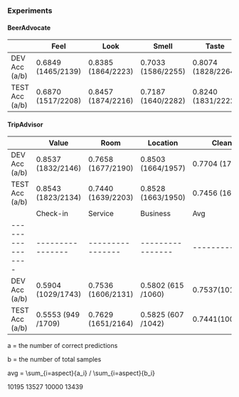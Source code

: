 ### Experiments
#### BeerAdvocate
|                    |        Feel        |        Look        |        Smell       |        Taste       |         Avg        |
|  ----------------  |  ----------------  |  ----------------  |  ----------------  |  ----------------  |  ----------------  |
|   DEV Acc (a/b)    | 0.6849 (1465/2139) | 0.8385 (1864/2223) | 0.7033 (1586/2255) | 0.8074 (1828/2264) | 0.7593 (6743/8881) |
|   TEST Acc (a/b)   | 0.6870 (1517/2208) | 0.8457 (1874/2216) | 0.7187 (1640/2282) | 0.8240 (1831/2222) | 0.7686 (6862/8928) |

#### TripAdvisor
|                    |        Value       |        Room        |       Location     |     Cleanliness    |
|  ----------------  |  ----------------  |  ----------------  |  ----------------  |  ----------------  |
|   DEV Acc (a/b)    | 0.8537 (1832/2146) | 0.7658 (1677/2190) | 0.8503 (1664/1957) | 0.7704 (1772/2300) |
|   TEST Acc (a/b)   | 0.8543 (1823/2134) | 0.7440 (1639/2203) | 0.8528 (1663/1950) | 0.7456 (1668/2237) |
|                    |       Check-in     |       Service      |       Business     |         Avg        |
|  ----------------  |  ----------------  |  ----------------  |  ----------------  |  ----------------  |
|   DEV Acc (a/b)    | 0.5904 (1029/1743) | 0.7536 (1606/2131) | 0.5802 (615 /1060) | 0.7537(10195/13527)|
|   TEST Acc (a/b)   | 0.5553 (949 /1709) | 0.7629 (1651/2164) | 0.5825 (607 /1042) | 0.7441(10000/13439)|


a = the number of correct predictions

b = the number of total samples

avg = \sum_{i=aspect}{a_i} / \sum_{i=aspect}{b_i}

10195
13527
10000
13439
